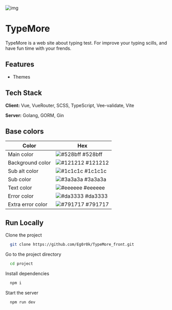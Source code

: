 
![img]("preview.png")


# TypeMore

TypeMore is a web site about typing test. For improve your typing scills, and have fun time with your frends. 



## Features
- Themes


## Tech Stack

**Client:** Vue, VueRouter, SCSS, TypeScript, Vee-validate, Vite

**Server:** Golang, GORM, Gin

## Base colors

| Color             | Hex                                                                |
| ----------------- | ------------------------------------------------------------------ |
| Main color | ![#528bff](https://via.placeholder.com/10/528bff?text=+) #528bff |
| Background color | ![#121212](https://via.placeholder.com/10/121212?text=+) #121212 |
| Sub alt color | ![#1c1c1c](https://via.placeholder.com/10/1c1c1c?text=+) #1c1c1c |
| Sub color | ![#3a3a3a](https://via.placeholder.com/10/3a3a3a?text=+) #3a3a3a |
| Text color | ![#eeeeee](https://via.placeholder.com/10/eeeeee?text=+) #eeeeee |
| Error color | ![#da3333](https://via.placeholder.com/10/da3333?text=+) #da3333 |
| Extra error color | ![#791717](https://via.placeholder.com/10/791717?text=+) #791717 |

## Run Locally

Clone the project

```bash
  git clone https://github.com/Eg0r0k/TypeMore_front.git
```

Go to the project directory

```bash
  cd project
```

Install dependencies

```bash
  npm i
```

Start the server

```bash
  npm run dev
```

